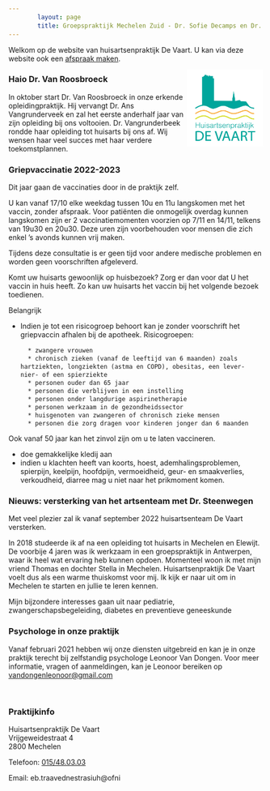 ```yaml
---
        layout: page
        title: Groepspraktijk Mechelen Zuid - Dr. Sofie Decamps en Dr. Sofie Van Tongelen
---
```


Welkom op de website van huisartsenpraktijk De Vaart. U kan via deze website ook een <a href="https://www.introlution.be/clientwebsites/doctorwebsite_2/logincustom.aspx?domain=huisartsendevaart.be" target="_blank">afspraak maken</a>. 

<img src="/images/Logo_RGB.png" width="30%" align="right"/>

### Haio Dr. Van Roosbroeck

In oktober start Dr. Van Roosbroeck in onze erkende opleidingpraktijk. Hij vervangt Dr. Ans Vangrunderveek en zal het eerste anderhalf jaar van zijn opleiding bij ons voltooien. Dr. Vangrunderbeek rondde haar opleiding tot huisarts bij ons af. Wij wensen haar veel succes met haar verdere toekomstplannen.

### Griepvaccinatie  2022-2023

Dit jaar gaan de vaccinaties door in de praktijk zelf.

U kan vanaf 17/10 elke weekdag tussen 10u en 11u langskomen met het vaccin, zonder afspraak. 
Voor patiënten die onmogelijk overdag kunnen langskomen zijn er 2 vaccinatiemomenten voorzien op  7/11 en 14/11, telkens van 19u30 en 20u30. Deze uren zijn voorbehouden voor mensen die zich enkel ’s avonds kunnen vrij maken.

Tijdens deze consultatie is er geen tijd voor andere medische problemen en worden geen
voorschriften afgeleverd.

Komt uw huisarts gewoonlijk op huisbezoek? Zorg er dan voor dat U het vaccin in huis heeft. Zo kan uw huisarts het vaccin bij het volgende bezoek toedienen.

Belangrijk

* Indien je tot een risicogroep behoort kan je zonder voorschrift het griepvaccin afhalen bij de apotheek. Risicogroepen:

        * zwangere vrouwen
        * chronisch zieken (vanaf de leeftijd van 6 maanden) zoals hartziekten, longziekten (astma en COPD), obesitas, een lever- nier- of een spierziekte
        * personen ouder dan 65 jaar
        * personen die verblijven in een instelling
        * personen onder langdurige aspirinetherapie
        * personen werkzaam in de gezondheidssector
        * huisgenoten van zwangeren of chronisch zieke mensen
        * personen die zorg dragen voor kinderen jonger dan 6 maanden

Ook vanaf 50 jaar kan het zinvol zijn om u te laten vaccineren.

* doe gemakkelijke kledij aan
* indien u klachten heeft van koorts, hoest, ademhalingsproblemen, spierpijn, keelpijn, hoofdpijn, vermoeidheid, geur- en smaakverlies, verkoudheid, diarree mag u niet naar het prikmoment komen.

### Nieuws: versterking van het artsenteam met Dr. Steenwegen

Met veel plezier zal ik vanaf september 2022 huisartsenteam De Vaart versterken.

In 2018 studeerde ik af na een opleiding tot huisarts in Mechelen en Elewijt. De voorbije 4 jaren was ik werkzaam in een groepspraktijk in Antwerpen, waar ik heel wat ervaring heb kunnen opdoen. Momenteel woon ik met mijn vriend Thomas en dochter Stella in Mechelen. Huisartsenpraktijk De Vaart voelt dus als een warme thuiskomst voor mij. Ik kijk er naar uit om in Mechelen te starten en jullie te leren kennen. 

Mijn bijzondere interesses gaan uit naar pediatrie, zwangerschapsbegeleiding, diabetes en preventieve geneeskunde

### Psychologe in onze praktijk

Vanaf februari 2021 hebben wij onze diensten uitgebreid en kan je in onze praktijk terecht bij zelfstandig psychologe Leonoor Van Dongen. Voor meer informatie, vragen of aanmeldingen, kan je Leonoor bereiken op vandongenleonoor@gmail.com

<br>

### Praktijkinfo

<p>
Huisartsenpraktijk De Vaart<br>
Vrijgeweidestraat 4<br>
2800 Mechelen<br>
</p>
<p>
Telefoon: <a href="tel:015/48.03.03">015/48.03.03</a>
</p>

<p>
Email: <span class="doeeensraar">eb.traavednestrasiuh@ofni</span>
</p>